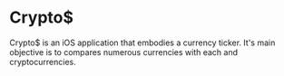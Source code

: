 # Crypto$

Crypto$ is an iOS application that embodies a currency ticker. It's main objective is to 
compares numerous currencies with each and cryptocurrencies. 


